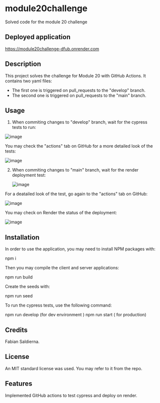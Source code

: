 # module20challenge
Solved code for the module 20 challenge

## Deployed application
https://module20challenge-dfub.onrender.com

## Description
This project solves the challenge for Module 20 with GitHub Actions. It contains two yaml files: 
  - The first one is triggered on pull_requests to the "develop" branch.
  - The second one is triggered on pull_requests to the "main" branch.

## Usage
1. When commiting changes to "develop" branch, wait for the cypress tests to run:

  ![image](https://github.com/user-attachments/assets/93cc6f3b-ecbd-4417-9b41-8ee2e7e25083)

  You may check the "actions" tab on GitHub for a more detailed look of the tests:

  ![image](https://github.com/user-attachments/assets/2f7e1cf9-ef93-479c-ab6b-932b2ba18541)

2. When commiting changes to "main" branch, wait for the render deployment test:

   ![image](https://github.com/user-attachments/assets/2dc0ab32-ef38-4ad4-82d2-fdb6fc1c3f9e)

  For a deatailed look of the test, go again to the "actions" tab on GitHub:

  ![image](https://github.com/user-attachments/assets/2ff5557a-ad40-4af4-b73a-7d0895529003)

  You may check on Render the status of the deployment:

  ![image](https://github.com/user-attachments/assets/cf525d8c-f3f7-47a5-b307-eb397f4b78a6)


## Installation
In order to use the application, you may need to install NPM packages with:

  npm i

Then you may compile the client and server applications:

  npm run build

Create the seeds with:

  npm run seed

To run the cypress tests, use the following command:

  npm run develop (for dev environment )
  npm run start ( for production)

## Credits
Fabian Saldierna.

## License
An MIT standard license was used. You may refer to it from the repo.

## Features
Implemented GitHub actions to test cypress and deploy on render.
